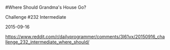 #Where Should Grandma's House Go?

Challenge #232 Intermediate

2015-09-16

https://www.reddit.com/r/dailyprogrammer/comments/3l61vx/20150916_challenge_232_intermediate_where_should/
